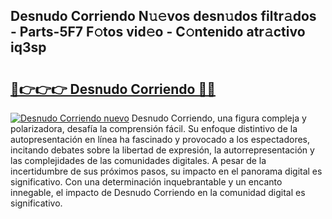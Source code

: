 ## Desnudo Corriendo N𝚞𝚎vos desn𝚞dos filtr𝚊dos - Parts-5F7 F𝚘tos vid𝚎o - C𝚘ntenido atr𝚊ctivo iq3sp

# <h2><a href="http://mbbs3r.tromn.icu/?c=Desnudo+Corriendo">🔗👉👉👉 Desnudo Corriendo 🔗🔗</a></h2>

[![Desnudo Corriendo nuevo](https://i.imgur.com/pEAQMta.gif)](http://mbbs3r.tromn.icu/?c=Desnudo+Corriendo)
Desnudo Corriendo, una figura compleja y polarizadora, desafía la comprensión fácil. Su enfoque distintivo de la autopresentación en línea ha fascinado y provocado a los espectadores, incitando debates sobre la libertad de expresión, la autorrepresentación y las complejidades de las comunidades digitales. A pesar de la incertidumbre de sus próximos pasos, su impacto en el panorama digital es significativo. Con una determinación inquebrantable y un encanto innegable, el impacto de Desnudo Corriendo en la comunidad digital es significativo.
